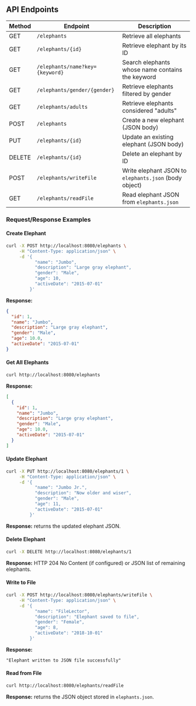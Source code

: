 ## API Endpoints

| Method | Endpoint                        | Description                                           |
| ------ | ------------------------------- | ----------------------------------------------------- |
| GET    | `/elephants`                    | Retrieve all elephants                                |
| GET    | `/elephants/{id}`               | Retrieve elephant by its ID                           |
| GET    | `/elephants/name?key={keyword}` | Search elephants whose name contains the keyword      |
| GET    | `/elephants/gender/{gender}`    | Retrieve elephants filtered by gender                 |
| GET    | `/elephants/adults`             | Retrieve elephants considered "adults"                |
| POST   | `/elephants`                    | Create a new elephant (JSON body)                     |
| PUT    | `/elephants/{id}`               | Update an existing elephant (JSON body)               |
| DELETE | `/elephants/{id}`               | Delete an elephant by ID                              |
| POST   | `/elephants/writeFile`          | Write elephant JSON to `elephants.json` (body object) |
| GET    | `/elephants/readFile`           | Read elephant JSON from `elephants.json`              |

### Request/Response Examples

#### Create Elephant

```bash
curl -X POST http://localhost:8080/elephants \
     -H "Content-Type: application/json" \
     -d '{
           "name": "Jumbo",
           "description": "Large gray elephant",
           "gender": "Male",
           "age": 10,
           "activeDate": "2015-07-01"
         }'
```

**Response:**

```json
{
  "id": 1,
  "name": "Jumbo",
  "description": "Large gray elephant",
  "gender": "Male",
  "age": 10.0,
  "activeDate": "2015-07-01"
}
```

#### Get All Elephants

```bash
curl http://localhost:8080/elephants
```

**Response:**

```json
[
  {
    "id": 1,
    "name": "Jumbo",
    "description": "Large gray elephant",
    "gender": "Male",
    "age": 10.0,
    "activeDate": "2015-07-01"
  }
]
```

#### Update Elephant

```bash
curl -X PUT http://localhost:8080/elephants/1 \
     -H "Content-Type: application/json" \
     -d '{
           "name": "Jumbo Jr.",
           "description": "Now older and wiser",
           "gender": "Male",
           "age": 11,
           "activeDate": "2015-07-01"
         }'
```

**Response:** returns the updated elephant JSON.

#### Delete Elephant

```bash
curl -X DELETE http://localhost:8080/elephants/1
```

**Response:** HTTP 204 No Content (if configured) or JSON list of remaining elephants.

#### Write to File

```bash
curl -X POST http://localhost:8080/elephants/writeFile \
     -H "Content-Type: application/json" \
     -d '{
           "name": "FileLector",
           "description": "Elephant saved to file",
           "gender": "Female",
           "age": 8,
           "activeDate": "2018-10-01"
         }'
```

**Response:**

```
"Elephant written to JSON file successfully"
```

#### Read from File

```bash
curl http://localhost:8080/elephants/readFile
```

**Response:** returns the JSON object stored in `elephants.json`.
